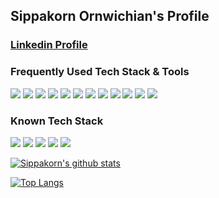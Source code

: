 ## Sippakorn Ornwichian's Profile

### [Linkedin Profile](https://www.linkedin.com/in/sippakorn-ornwichian-b64677183/)

### Frequently Used Tech Stack & Tools
<img src="https://img.shields.io/badge/-Node.js-3C873A?style=flat&logo=Node.js&logoColor=white"> <img src="https://img.shields.io/badge/-JavaScript-eed718?style=flat&logo=javascript&logoColor=ffffff">
<img src="https://img.shields.io/badge/-Typescript-3178C6?style=flat&logo=typescript&logoColor=ffffff">
<img src="https://img.shields.io/badge/-HTML5-E34F26?style=flat&logo=html5&logoColor=white">
<img src="https://img.shields.io/badge/next.js-000000?style=flat&logo=nextdotjs&logoColor=white">
<img src="https://img.shields.io/badge/nestjs-E0234E?style=flat&logo=nestjs&logoColor=white">
<img src="https://img.shields.io/badge/React-20232A?style=flat&logo=react&logoColor=61DAFB">
<img src="https://img.shields.io/badge/Figma-623697?style=flat&logo=figma&logoColor=white">
<img src="https://img.shields.io/badge/Docker-2CA5E0?style=flat&logo=docker&logoColor=white">
<img src="https://img.shields.io/badge/PostgreSQL-316192?style=flat&logo=postgresql&logoColor=white">
<img src="https://img.shields.io/badge/MongoDB-4EA94B?style=flat&logo=mongodb&logoColor=white">
<img src="https://img.shields.io/badge/-Python-646464?style=flat&logo=python&logoColor=FFFFFF">

### Known Tech Stack
<img src="https://img.shields.io/badge/Java-ED8B00?style=flat&logo=java&logoColor=white"> <img src="https://img.shields.io/badge/-Flutter-02569B?style=flat&logo=flutter&logoColor=FFFFFF"> 
<img src="https://img.shields.io/badge/-Dart-0175C2?style=flat&logo=dart&logoColor=FFFFFF">
<img src="https://img.shields.io/badge/-Firebase-FFA611?style=flat&logo=firebase&logoColor=FFFFFF">
<img src="https://img.shields.io/badge/-Google%20Cloud-4285F4?style=flat&logo=google%20cloud&logoColor=FFFFFF">

[![Sippakorn's github stats](https://github-readme-stats.vercel.app/api?username=spk137&hide=stars,issues&count_private=true&show_icons=true&theme=radical&bg_color=30,623697,904e95,0f4e71&include_all_commits=true)](https://github.com/anuraghazra/github-readme-stats)

[![Top Langs](https://github-readme-stats.vercel.app/api/top-langs/?username=anuraghazra&theme=radical&layout=compact)](https://github.com/anuraghazra/github-readme-stats)




<!--
**SPK137/SPK137** is a ✨ _special_ ✨ repository because its `README.md` (this file) appears on your GitHub profile.

Here are some ideas to get you started:

- 🔭 I’m currently working on ...
- 🌱 I’m currently learning ...
- 👯 I’m looking to collaborate on ...
- 🤔 I’m looking for help with ...
- 💬 Ask me about ...
- 📫 How to reach me: ...
- 😄 Pronouns: ...
- ⚡ Fun fact: ...
-->

